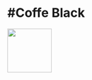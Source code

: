 <h1>#Coffe Black</h1>

<img align="center" widht="100" height="100" src="https://github.com/user-attachments/assets/3c9c3ca8-b525-474c-97e9-f3be926b81d1" />
